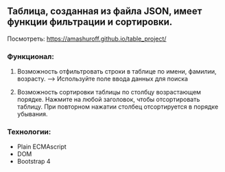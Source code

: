 
## Таблица, созданная из файла JSON, имеет функции фильтрации и сортировки.

Посмотреть: https://amashuroff.github.io/table_project/

### Функционал:

1. Возможность отфильтровать строки в таблице по имени, фамилии, возрасту. 
      --> Используйте поле ввода данных для поиска

2. Возможность сортировки таблицы по столбцу возрастающем порядке. 
    Нажмите на любой заголовок, чтобы отсортировать таблицу. При повторном нажатии столбец отсортируется в порядке убывания.


### Технологии:
* Plain ECMAscript
* DOM
* Bootstrap 4
